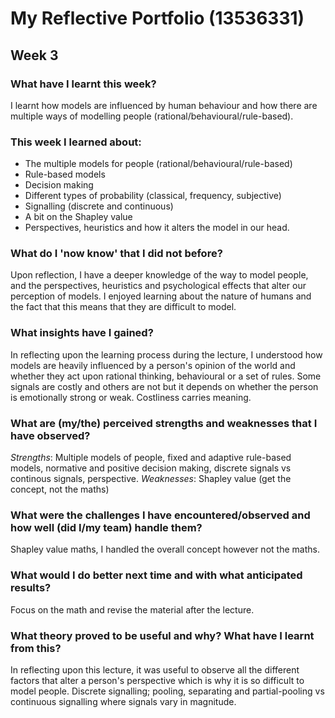 # My Reflective Portfolio (13536331)
## Week 3
### What have I learnt this week?
I learnt how models are influenced by human behaviour and how there are multiple ways of modelling people (rational/behavioural/rule-based).

### This week I learned about:
 - The multiple models for people (rational/behavioural/rule-based)
 - Rule-based models
 - Decision making
 - Different types of probability (classical, frequency, subjective)
 - Signalling (discrete and continuous)
 - A bit on the Shapley value
 - Perspectives, heuristics and how it alters the model in our head.

### What do I 'now know' that I did not before?
Upon reflection, I have a deeper knowledge of the way to model people, and the perspectives, heuristics and psychological effects that alter our perception of models.
I enjoyed learning about the nature of humans and the fact that this means that they are difficult to model.

### What insights have I gained?
In reflecting upon the learning process during the lecture, I understood how models are heavily influenced by a person's opinion of the world and whether they act upon
rational thinking, behavioural or a set of rules. Some signals are costly and others are not but it depends on whether the person is emotionally strong or weak.
Costliness carries meaning.

### What are (my/the) perceived strengths and weaknesses that I have observed?
*Strengths*: Multiple models of people, fixed and adaptive rule-based models, normative and positive decision making, discrete signals vs continous signals, perspective.
*Weaknesses*: Shapley value (get the concept, not the maths)

### What were the challenges I have encountered/observed and how well (did I/my team) handle them?
Shapley value maths, I handled the overall concept however not the maths. 

### What would I do better next time and with what anticipated results?
Focus on the math and revise the material after the lecture.

### What theory proved to be useful and why? What have I learnt from this?
In reflecting upon this lecture, it was useful to observe all the different factors that alter a person's perspective which is why it is so difficult to model people.
Discrete signalling; pooling, separating and partial-pooling vs continuous signalling where signals vary in magnitude.
